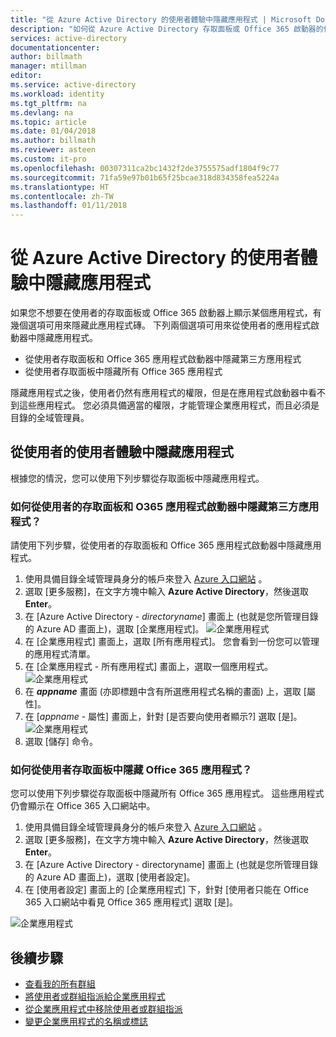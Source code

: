 ```yaml
---
title: "從 Azure Active Directory 的使用者體驗中隱藏應用程式 | Microsoft Docs"
description: "如何從 Azure Active Directory 存取面板或 Office 365 啟動器的使用者體驗中隱藏應用程式。"
services: active-directory
documentationcenter: 
author: billmath
manager: mtillman
editor: 
ms.service: active-directory
ms.workload: identity
ms.tgt_pltfrm: na
ms.devlang: na
ms.topic: article
ms.date: 01/04/2018
ms.author: billmath
ms.reviewer: asteen
ms.custom: it-pro
ms.openlocfilehash: 00307311ca2bc1432f2de3755575adf1804f9c77
ms.sourcegitcommit: 71fa59e97b01b65f25bcae318d834358fea5224a
ms.translationtype: HT
ms.contentlocale: zh-TW
ms.lasthandoff: 01/11/2018
---
```

# <a name="hide-an-application-from-users-experience-in-azure-active-directory"></a>從 Azure Active Directory 的使用者體驗中隱藏應用程式

如果您不想要在使用者的存取面板或 Office 365 啟動器上顯示某個應用程式，有幾個選項可用來隱藏此應用程式磚。  下列兩個選項可用來從使用者的應用程式啟動器中隱藏應用程式。

- 從使用者存取面板和 Office 365 應用程式啟動器中隱藏第三方應用程式
- 從使用者存取面板中隱藏所有 Office 365 應用程式

隱藏應用程式之後，使用者仍然有應用程式的權限，但是在應用程式啟動器中看不到這些應用程式。 您必須具備適當的權限，才能管理企業應用程式，而且必須是目錄的全域管理員。


## <a name="hiding-an-application-from-users-end-user-experiences"></a>從使用者的使用者體驗中隱藏應用程式
根據您的情況，您可以使用下列步驟從存取面板中隱藏應用程式。

### <a name="how-do-i-hide-a-third-party-app-from-users-access-panel-and-o365-app-launchers"></a>如何從使用者的存取面板和 O365 應用程式啟動器中隱藏第三方應用程式？
請使用下列步驟，從使用者的存取面板和 Office 365 應用程式啟動器中隱藏應用程式。

1.  使用具備目錄全域管理員身分的帳戶來登入 [Azure 入口網站](https://portal.azure.com) 。
2.  選取 [更多服務]，在文字方塊中輸入 **Azure Active Directory**，然後選取 **Enter**。
3.  在 [Azure Active Directory - *directoryname*] 畫面上 (也就是您所管理目錄的 Azure AD 畫面上)，選取 [企業應用程式]。
![企業應用程式](media/active-directory-coreapps-hide-third-party-app/app1.png)
4.  在 [企業應用程式] 畫面上，選取 [所有應用程式]。 您會看到一份您可以管理的應用程式清單。
5.  在 [企業應用程式 - 所有應用程式] 畫面上，選取一個應用程式。</br>
![企業應用程式](media/active-directory-coreapps-hide-third-party-app/app2.png)
6.  在 ***appname*** 畫面 (亦即標題中含有所選應用程式名稱的畫面) 上，選取 [屬性]。
7.  在 [*appname* - 屬性] 畫面上，針對 [是否要向使用者顯示?] 選取 [是]。
![企業應用程式](media/active-directory-coreapps-hide-third-party-app/app3.png)
8.  選取 [儲存]  命令。

### <a name="how-do-i-hide-office-365-applications-from-users-access-panel"></a>如何從使用者存取面板中隱藏 Office 365 應用程式？

您可以使用下列步驟從存取面板中隱藏所有 Office 365 應用程式。 這些應用程式仍會顯示在 Office 365 入口網站中。

1.  使用具備目錄全域管理員身分的帳戶來登入 [Azure 入口網站](https://portal.azure.com) 。
2.  選取 [更多服務]，在文字方塊中輸入 **Azure Active Directory**，然後選取 **Enter**。
3.  在 [Azure Active Directory - directoryname] 畫面上 (也就是您所管理目錄的 Azure AD 畫面上)，選取 [使用者設定]。
4.  在 [使用者設定] 畫面上的 [企業應用程式] 下，針對 [使用者只能在 Office 365 入口網站中看見 Office 365 應用程式] 選取 [是]。

![企業應用程式](media/active-directory-coreapps-hide-third-party-app/apps4.png)

## <a name="next-steps"></a>後續步驟
* [查看我的所有群組](active-directory-groups-view-azure-portal.md)
* [將使用者或群組指派給企業應用程式](active-directory-coreapps-assign-user-azure-portal.md)
* [從企業應用程式中移除使用者或群組指派](active-directory-coreapps-remove-assignment-azure-portal.md)
* [變更企業應用程式的名稱或標誌](active-directory-coreapps-change-app-logo-user-azure-portal.md)

